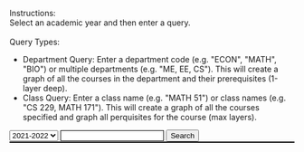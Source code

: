 <meta charset="utf-8">
<head>
    <title>Visualize Stanford Prerequisites</title>
</head>
<body>
<script src="https://ajax.googleapis.com/ajax/libs/jquery/3.5.1/jquery.min.js"></script>
<script src="//d3js.org/d3.v5.min.js"></script>
<script src="https://unpkg.com/@hpcc-js/wasm@0.3.11/dist/index.min.js"></script>
<script src="https://unpkg.com/d3-graphviz@3.0.5/build/d3-graphviz.js"></script>
<div>
    <p>
        Instructions:
        <br>
        Select an academic year and then enter a query.
        <br>
        <br>
        Query Types:
        <ul>
        <li> Department Query: Enter a department code (e.g. "ECON", "MATH", "BIO") or multiple departments (e.g. "ME, EE, CS"). This will create a graph of all the courses in the department and their prerequisites (1-layer deep).
    </li>
        <li> Class Query: Enter a class name (e.g. "MATH 51") or class names (e.g. "CS 229, MATH 171"). This will create a graph of all the courses specified and graph all perquisites for the course (max layers).
    </li>
        </ul>
    </p>
    <select name="years" id="years">
        <option value="2021-2022">2021-2022</option>
        <option value="2020-2021">2020-2021</option>
        <option value="2019-2020">2019-2020</option>
    </select>
    <input type="search" id="mySearchBox" name="q" style="border: thin solid black">
    <button id="myButton">Search</button>
</div>
<div id="graph" style="text-align: center; border: thin solid black"></div>
<script src="scripts/grapher.js"></script>
</body>
